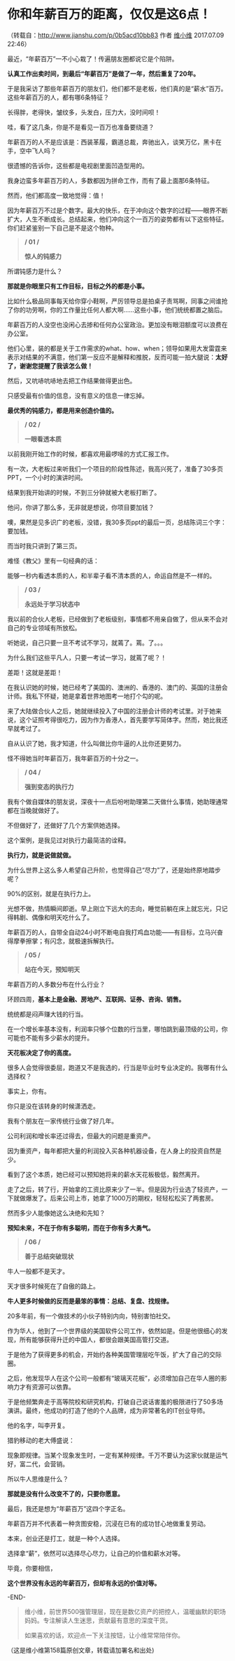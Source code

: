 # 你和年薪百万的距离，仅仅是这6点！

（转载自：http://www.jianshu.com/p/0b5acd10bb83  作者 [维小维](http://www.jianshu.com/u/60b192c53e8e) 2017.07.09 22:46）

最近，“年薪百万”一不小心栽了！传遍朋友圈都说它是个陷阱。

**认真工作出卖时间，到最后“年薪百万”是做了一年，然后重复了20年。**

于是我采访了那些年薪百万的朋友们，他们都不是老板，他们真的是“薪水”百万。这些年薪百万的人，都有哪6条特征？

长得胖，老得快，皱纹多，头发白，压力大，没时间呗！

哇，看了这几条，你是不是看见一百万也准备要绕道？

年薪百万的人不是应该是：西装革履，霸道总裁，奔驰出入，谈笑万亿，黑卡在手，空中飞人吗？

很遗憾的告诉你，这些都是电视剧里面凹造型用的。

我身边蛮多年薪百万的人，多数都因为拼命工作，而有了最上面那6条特征。

然而，他们都高度一致地觉得：值！

因为年薪百万不过是个数字。最大的快乐，在于冲向这个数字的过程——眼界不断扩大，人生不断成长。总结起来，他们冲向这个一百万的姿势都有以下这些特征。你们赶紧鉴别一下自己是不是这个物种。

> **/ 01 /**
>
> **惊人的钝感力**

所谓钝感力是什么？

**那就是你眼里只有工作目标，目标之外的都是小事。**

比如什么极品同事每天给你穿小鞋啊，严厉领导总是拍桌子责骂啊，同事之间谁抢了你的功劳啊，你的工作量比任何人都大啊……这些小事，他们统统都置之脑后。

年薪百万的人没空也没闲心去掺和任何办公室政治。更加没有眼泪额度可以浪费在办公室。

他们心里，装的都是关于工作需求的what、how、when；领导如果用大发雷霆来表示对结果的不满意，他们第一反应不是解释和推脱，反而可能一拍大腿说：**太好了，谢谢您提醒了我该怎么做！**

然后，又吭哧吭哧地去把工作结果做得更出色。

只感受最有价值的信息，没有意义的信息一律忘掉。

**最优秀的钝感力，都是用来创造价值的。**

> **/ 02 /**
>
> **一眼看透本质**

以前我刚开始工作的时候，都喜欢用最啰嗦的方式汇报工作。

有一次，大老板过来听我们一个项目的阶段性陈述，我高兴死了，准备了30多页PPT，一个小时的演讲时间。

结果到我开始讲的时候，不到三分钟就被大老板打断了。

他问，你讲了那么多，无非就是想说，你项目要加钱？

噢，果然是见多识广的老板，没错，我30多页ppt的最后一页，总结陈词三个字：要加钱。

而当时我只讲到了第三页。

难怪《教父》里有一句经典的话：

能够一秒内看透本质的人，和半辈子看不清本质的人，命运自然是不一样的。

> **/ 03 /**
>
> **永远处于学习状态中**

我以前的合伙人老板，已经做到了老板级别，事情都不用亲自做了，但从来不会对自己的专业领域有所放松。

听她说，自己只要一旦不考试不学习，就蔫了。蔫。了。。。

为什么我们这些平凡人，只要一考试一学习，就蔫了呢？！

差距！这就是差距！

在我认识她的时候，她已经考了美国的、澳洲的、香港的、澳门的、英国的注册会计师。我私下怀疑，她是拿着世界地图考一地打个勾的呢。

来了大陆做合伙人之后，她就继续投入了中国的注册会计师的考试里。对于她来说，这个证照考得很吃力，因为作为香港人，首先要学写简体字。然而，她比我还早就考过了。

自从认识了她，我才知道，什么叫做比你牛逼的人比你还更努力。

怪不得她当时年薪百万，我年薪百万的十分之一。

> **/ 04 /**
>
> **强到变态的执行力**

我有个做自媒体的朋友说，深夜十一点后吩咐助理第二天做什么事情，她助理通常都在当晚就做好了。

不但做好了，还做好了几个方案供她选择。

这个案例，是我见过对执行力最简洁的诠释。

**执行力，就是说做就做。**

为什么世界上这么多人希望自己升阶，也觉得自己“尽力”了，还是始终原地踏步呢？

90%的区别，就是在执行力上。

光想不做，热情瞬间即逝。早上刚立下远大的志向，睡觉前躺在床上就忘光，只记得韩剧、偶像和明天吃什么了。

年薪百万的人，自带全自动24小时不断电自我打鸡血功能——有目标，立马兴奋得摩拳擦掌；有闪念，就极速拆解执行。

> **/ 05 /**
>
> **站在今天，预知明天**

年薪百万的人多数分布在什么行业？

环顾四周，**基本上是金融、房地产、互联网、证券、咨询、销售。**

统统都是闷声赚大钱的行当。

在一个增长率基本没有，利润率只够个位数的行当里，哪怕跳到最顶级的公司，你可能也不能有多少薪水的提升。

**天花板决定了你的高度。**

很多人会觉得很委屈，跑道又不是我选的，行当是毕业时专业决定的。我哪有什么选择权？

事实上，你有。

你只是没在该转身的时候潇洒走。

我有个朋友在一家传统行业做了好几年。

公司利润和增长率还过得去，但最大的问题是重资产。

因为重资产，每年都把大量的利润投入买各种机器设备，在人身上的投资自然是少。

看到了这个本质，她已经可以预知她将来的薪水天花板极低，毅然离开。

走了之后，转了行，开始拿的工资比原来少了一半。但是因为行业选了轻资产，一下就做爆发了。后来公司上市，她拿了1000万的期权，轻轻松松买了两套房。

然而多少人能像她这么决绝和先知？

**预知未来，不在于你有多聪明，而在于你有多大勇气。**

> **/ 06 /**
>
> **善于总结突破现状**

牛人一般都不是天才。

天才很多时候死在了自傲的路上。

**牛人更多时候做的反而是最笨的事情：总结、复盘、找规律。**

20多年前，有一个做技术的小伙子特别内向，特别害怕社交。

作为华人，他到了一个世界级的美国软件公司工作，依然如是。但是他很细心的发现，所有能够获得升迁的中国人，都很会跟美国高管打交道。

于是他为了获得更多的机会，开始约各种美国管理层吃午饭，扩大了自己的交际圈。

之后，他发现华人在这个公司一般都有“玻璃天花板”，必须增加自己在华人圈的影响力才有资源可以依靠。

于是他频繁奔走于高等院校和研究机构，打破自己说话害羞的极限进行了50多场演讲。最终，他成功的打造了他的个人品牌，成为非常著名的IT创业导师。

他的名字，叫李开复。

猎豹移动的老大傅盛说：

现象即规律。当某个现象发生时，一定有某种规律。千万不要认为这家伙就是运气好，富二代，会营销。

所以牛人思维是什么？

**那就是没有什么改变不了的，只要你愿意。**

最后，我还是想为“年薪百万”这四个字正名。

年薪百万并不代表着一种贪图安稳，沉浸在已有的成功甘心地做重复劳动。

本来，创业还是打工，就是一种个人选择。

选择拿“薪”，依然可以选择尽心尽力，让自己的价值和薪水对等。

毕竟，你要相信，

**这个世界没有永远的年薪百万，但却有永远的价值对等。**

-END-

> 维小维，前世界500强管理层，现在是数亿资产的把控人，温暖幽默的职场妈妈。专注解读人生迷思，贡献最有意思的深度干货。  
>
>
> 如果喜欢的话，欢迎点一下关注按钮，让小维常常陪伴你。

（这是维小维第158篇原创文章，转载请加署名和出处\)

  


